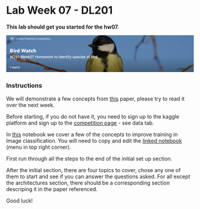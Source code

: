# Lab Week 07 - DL201

**This lab should get you started for the hw07.**

![](../hw/figs/competition_page.png)  

### Instructions 
  
We will demonstrate a few concepts from [this](https://arxiv.org/abs/1812.01187?utm_source=feedburner&utm_medium=feed&utm_campaign=Feed%3A+arxiv%2FQSXk+%28ExcitingAds%21+cs+updates+on+arXiv.org%29) paper, please try to read it over the next week.  
    
Before starting, if you do not have it, you need to sign up to the kaggle platform and sign up to the [competition page](https://www.kaggle.com/c/midsw251birds/overview) - see data tab.
    
In [this](https://www.kaggle.com/darraghdog/week07-lab-fork-me?scriptVersionId=65340644) notebook we cover a few of the concepts to improve training in Image classification. You will need to copy and edit the [linked notebook](https://www.kaggle.com/darraghdog/week07-lab-fork-me?scriptVersionId=65340644) (menu in top right corner). 
  
First run through all the steps to the end of the initial set up section.  
  
After the initial section, there are four topics to cover, chose any one of them to start and see if you can answer the questions asked. For all except the architectures section, there should be a corresponding section descriping it in the paper referenced.   
      
Good luck! 
